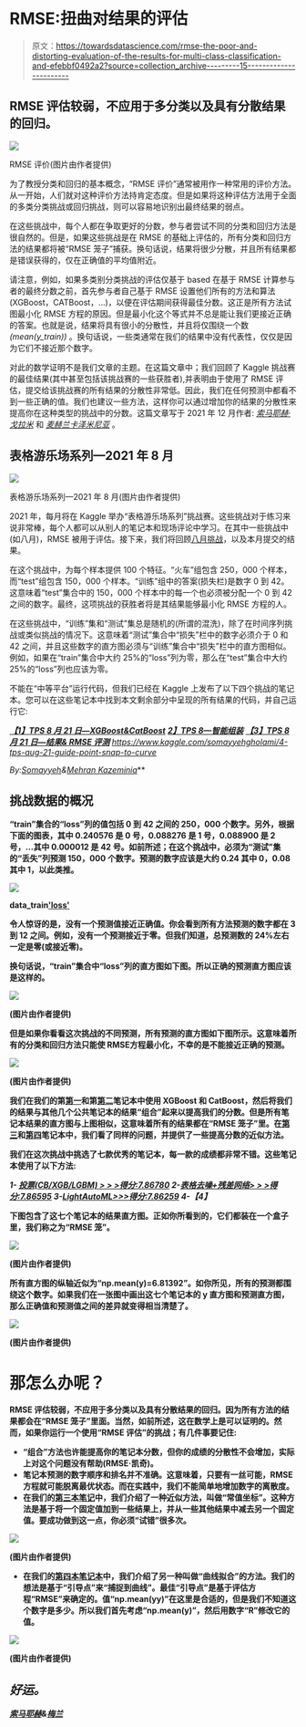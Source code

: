 # RMSE:扭曲对结果的评估

> 原文：<https://towardsdatascience.com/rmse-the-poor-and-distorting-evaluation-of-the-results-for-multi-class-classification-and-efebbf0492a2?source=collection_archive---------15----------------------->

## RMSE 评估较弱，不应用于多分类以及具有分散结果的回归。

![](img/3448466edb5ff8649ec16bda919a52e2.png)

RMSE 评价(图片由作者提供)

为了教授分类和回归的基本概念，“RMSE 评价”通常被用作一种常用的评价方法。从一开始，人们就对这种评价方法持肯定态度。但是如果将这种评估方法用于全面的多类分类挑战或回归挑战，则可以容易地识别出最终结果的弱点。

在这些挑战中，每个人都在争取更好的分数，参与者尝试不同的分类和回归方法是很自然的。但是，如果这些挑战是在 RMSE 的基础上评估的，所有分类和回归方法的结果都将被“RMSE 笼子”捕获。换句话说，结果将很少分散，并且所有结果都是错误获得的，仅在正确值的平均值附近。

请注意，例如，如果多类别分类挑战的评估仅基于 based 在基于 RMSE 计算参与者的最终分数之前，首先参与者自己基于 RMSE 设置他们所有的方法和算法(XGBoost，CATBoost，…)，以便在评估期间获得最佳分数。这正是所有方法试图最小化 RMSE 方程的原因。但是最小化这个等式并不总是能让我们更接近正确的答案。也就是说，结果将具有很小的分散性，并且将仅围绕一个数 *(mean(y_train))* 。换句话说，一些类通常在我们的结果中没有代表性，仅仅是因为它们不接近那个数字。

对此的数学证明不是我们文章的主题。在这篇文章中；我们回顾了 Kaggle 挑战赛的最佳结果(其中甚至包括该挑战赛的一些获胜者),并表明由于使用了 RMSE 评估，提交给该挑战赛的所有结果的分散性非常低。因此，我们在任何预测中都看不到一些正确的值。我们也建议一些方法，这样你可以通过增加你的结果的分散性来提高你在这种类型的挑战中的分数。这篇文章写于 2021 年 12 月作者: [*索马耶赫·戈拉米*](https://medium.com/@somayyeh_43305) 和 [*麦赫兰卡泽米尼亚*](https://mehrankazeminia.medium.com/) 。

## 表格游乐场系列—2021 年 8 月

![](img/364729003f53245d6bffb696d559f90c.png)

表格游乐场系列—2021 年 8 月(图片由作者提供)

2021 年，每月将在 Kaggle 举办“表格游乐场系列”挑战赛。这些挑战对于练习来说非常棒，每个人都可以从别人的笔记本和现场评论中学习。在其中一些挑战中(如八月)，RMSE 被用于评估。接下来，我们将回顾[八月挑战](https://www.kaggle.com/c/tabular-playground-series-aug-2021)，以及本月提交的结果。

在这个挑战中，为每个样本提供 100 个特征。“火车”组包含 250，000 个样本，而“test‌”组包含 150，000 个样本。“训练”组中的答案(损失栏)是数字 0 到 42。这意味着“test‌”集合中的 150，000 个样本中的每一个也必须被分配一个 0 到 42 之间的数字。最终，这项挑战的获胜者将是其结果能够最小化 RMSE 方程的人。

在这些挑战中，“训练”集和“测试”集总是随机的(所谓的混洗)，除了在时间序列挑战或类似挑战的情况下。这意味着“测试”集合中“损失”栏中的数字必须介于 0 和 42 之间，并且这些数字的直方图必须与“训练”集合中“损失”栏中的直方图相似。例如，如果在“train”集合中大约 25%的“loss”列为零，那么在“test”集合中大约 25%的“loss”列也应该为零。

不能在“中等平台”运行代码，但我们已经在 Kaggle 上发布了以下四个挑战的笔记本。您可以在这些笔记本中找到本文剩余部分中呈现的所有结果的代码，并自己运行它:

[***【1】TPS 8 月 21 日—XGBoost&CatBoost***](https://www.kaggle.com/somayyehgholami/1-tps-aug-21-xgboost-catboost)
*[***2】TPS 8—智能组装***](https://www.kaggle.com/somayyehgholami/2-tps8-smart-ensembling/notebook)
[***【3】TPS 8 月 21 日—结果& RMSE 评测***](https://www.kaggle.com/somayyehgholami/3-tps-aug-21-results-rmse-evaluation)
<https://www.kaggle.com/somayyehgholami/4-tps-aug-21-guide-point-snap-to-curve>*

***By:*[*Somayyeh*](https://www.kaggle.com/somayyehgholami)*&*[*Mehran Kazeminia*](https://www.kaggle.com/mehrankazeminia)**

## **挑战数据的概况**

**“train”集合的“loss”列的值包括 0 到 42 之间的 250，000 个数字。另外，根据下面的图表，其中 0.240576 是 0 号，0.088276 是 1 号，0.088900 是 2 号，…其中 0.000012 是 42 号。如前所述；在这个挑战中，必须为“测试”集的“丢失”列预测 150，000 个数字。预测的数字应该是大约 0.24 其中 0，0.08 其中 1，以此类推。**

**![](img/4ab368ecad98046438546482e147ff54.png)**

**data_train['loss'](图片作者提供)**

**令人惊讶的是，没有一个预测值接近正确值。你会看到所有方法预测的数字都在 3 到 12 之间。例如，没有一个预测接近于零。但我们知道，总预测数的 24%左右一定是零(或接近零)。**

**换句话说，“train”集合中“loss”列的直方图如下图。所以正确的预测直方图应该是这样的。**

**![](img/fa48617f3b1b75b6a8aa7acc78c13274.png)**

**(图片由作者提供)**

**但是如果你看看这次挑战的不同预测，所有预测的直方图如下图所示。这意味着所有的分类和回归方法只能使 RMSE‌方程最小化，不幸的是不能接近正确的预测。**

**![](img/4babc77b2d04283e37392892eb6dcf49.png)**

**(图片由作者提供)**

**我们在我们的第[第一](https://www.kaggle.com/somayyehgholami/1-tps-aug-21-xgboost-catboost/)和第[第二](https://www.kaggle.com/somayyehgholami/2-tps8-smart-ensembling)笔记本中使用 XGBoost 和 CatBoost，然后将我们的结果与其他几个公共笔记本的结果“组合”起来以提高我们的分数。但是所有笔记本结果的直方图与上图相似，这意味着所有的结果都在“RMSE 笼子”里。在[第三](https://www.kaggle.com/somayyehgholami/3-tps-aug-21-results-rmse-evaluation)和[第四](https://www.kaggle.com/somayyehgholami/4-tps-aug-21-guide-point-snap-to-curve)笔记本中，我们看了同样的问题，并提供了一些提高分数的近似方法。**

**我们在这次挑战中挑选了七款优秀的笔记本，每一款的成绩都非常不错。这些笔记本使用了以下方法:**

***1-* [*投票(CB/XGB/LGBM) > > >得分:7.86780*](https://www.kaggle.com/dmitryuarov/falling-below-7-87-voting-cb-xgb-lgbm) *2-*[*表格去噪+残差网络> > >得分:7.86595*](https://www.kaggle.com/pourchot/in-python-tabular-denoising-residual-network) *3-*[*LightAutoML>>>得分:7.86259*](https://www.kaggle.com/alexryzhkov/aug21-lightautoml-starter) *4-【4】***

**下图包含了这七个笔记本的结果直方图。正如你所看到的，它们都装在一个盒子里，我们称之为“RMSE 笼”。**

**![](img/1448111d1759654d8dc4ca666743d365.png)**

**(图片由作者提供)**

**所有直方图的纵轴近似为“np.mean(y)=6.81392”。如你所见，所有的预测都围绕这个数字。如果我们在一张图中画出这七个笔记本的 y 直方图和预测直方图，那么正确值和预测值之间的差异就变得相当清楚了。**

**![](img/bbf1b57e854b449eefd3f249e7f6ac2e.png)**

**(图片由作者提供)**

# **那怎么办呢？**

**RMSE 评估较弱，不应用于多分类以及具有分散结果的回归。因为所有方法的结果都会在“RMSE 笼子”里面。当然，如前所述，这在数学上是可以证明的。然而，如果你运行一个使用“RMSE 评估”的挑战；有几件事要记住:**

*   **“组合”方法也许能提高你的笔记本分数，但你的成绩的分散性不会增加，实际上对这个问题没有帮助(RMSE·凯奇)。**
*   **笔记本预测的数字顺序和排名并不准确。这意味着，只要有一丝可能，RMSE 方程就可能脱离最优状态。而在实践中，我们不能简单地增加数字的离散度。**
*   **在我们的[第三本笔记](https://www.kaggle.com/somayyehgholami/3-tps-aug-21-results-rmse-evaluation)中，我们介绍了一种近似方法，叫做“常值坐标”。这种方法是基于将一个固定值加到一些结果上，并从一些其他结果中减去另一个固定值。要成功做到这一点，你必须“试错”很多次。**

**![](img/ee893944d3304b0b22b0ed587a7a702b.png)**

**(图片由作者提供)**

*   **在我们的[第四本笔记本](https://www.kaggle.com/somayyehgholami/4-tps-aug-21-guide-point-snap-to-curve)中，我们介绍了另一种叫做“曲线拟合”的方法。我们的想法是基于“引导点”来“捕捉到曲线”。最佳“引导点”是基于评估方程“RMSE”来确定的。值“np.mean(yy)”在这里是合适的，但是我们不知道这个数字是多少。所以我们首先考虑“np.mean(y)”，然后用数字“R”修改它的值。**

**![](img/d38a87b1230a88243416669412a616cf.png)**

**(图片由作者提供)**

## *****好运。*****

**[*索马耶赫*](https://www.kaggle.com/somayyehgholami)*&*[*梅兰*](https://www.kaggle.com/mehrankazeminia)**